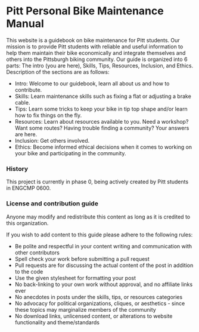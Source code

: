 # Pitt Personal Bike Maintenance Manual

This website is a guidebook on bike maintenance for Pitt students. Our mission is to provide Pitt students with reliable and useful information to help them maintain their bike economically and integrate themselves and others into the Pittsburgh biking community. Our guide is organized into 6 parts: The intro (you are here), Skills, Tips, Resources, Inclusion, and Ethics. Description of the sections are as follows:

+ Intro: Welcome to our guidebook, learn all about us and how to contribute.
+ Skills: Learn maintenance skills such as fixing a flat or adjusting a brake cable.
+ Tips: Learn some tricks to keep your bike in tip top shape and/or learn how to fix things on the fly.
+ Resources: Learn about resources available to you. Need a workshop? Want some routes? Having trouble finding a community? Your answers are here.
+ Inclusion: Get others involved.
+ Ethics: Become informed ethical decisions when it comes to working on your bike and participating in the community.

### History

This project is currently in phase 0, being actively created by Pitt students in ENGCMP 0600.

### License and contribution guide

Anyone may modify and redistribute this content as long as it is credited to this organization.

If you wish to add content to this guide please adhere to the following rules:

+ Be polite and respectful in your content writing and communication with other contributors
+ Spell check your work before submitting a pull request
+ Pull requests are for discussing the actual content of the post in addition to the code
+ Use the given stylesheet for formatting your post
+ No back-linking to your own work without approval, and no affiliate links ever
+ No anecdotes in posts under the skills, tips, or resources categories
+ No advocacy for political organizations, cliques, or aesthetics - since these topics may marginalize members of the community
+ No download links, unlicensed content, or alterations to website functionality and theme/standards
